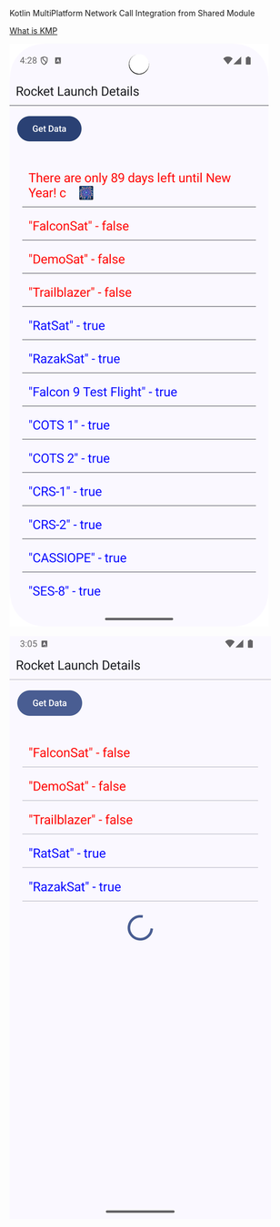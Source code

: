Kotlin MultiPlatform Network Call Integration from Shared Module

[What is KMP](https://rrtutors.com/tutorials/what-is-kmp-kotlin-multiplatform-for-unified-android-ios-and-web-development)

![](https://github.com/biyyalac/KMPNetworkSample/blob/main/1.png)

![](https://github.com/biyyalac/KMPNetworkSample/blob/main/2.png)
